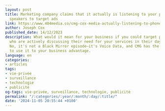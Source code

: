 ```yaml
---
layout: post
title: Marketing company claims that it actually is listening to your phone and smart
  speakers to target ads
link: https://www.404media.co/cmg-cox-media-actually-listening-to-phones-smartspeakers-for-ads-marketing
author: Joseph Cox
published_date: 14/12/2023
description: What would it mean for your business if you could target potential clients
  who are actively discussing their need for your services in their day-to-day conversations?
  No, it's not a Black Mirror episode—it's Voice Data, and CMG has the capabilities
  to use it to your business advantage.
language: en
categories:
- articles
tags:
- vie-privée
- surveillance
- technologie
- publicité
og-tags: vie-privée, surveillance, technologie, publicité
permalink: "/:categories/:year/:month/:day/:title/"
date: '2024-11-05 20:55:44 +0100'
---
```

